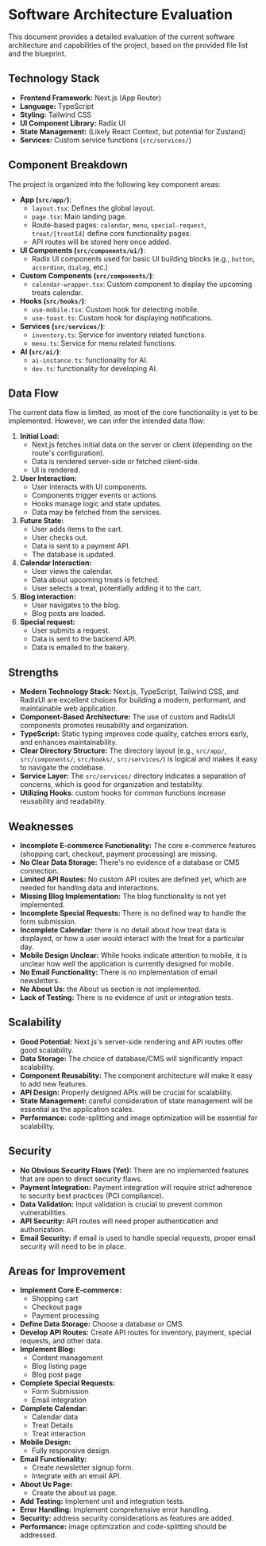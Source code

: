 # Software Architecture Evaluation

This document provides a detailed evaluation of the current software architecture and capabilities of the project, based on the provided file list and the blueprint.

## Technology Stack

*   **Frontend Framework:** Next.js (App Router)
*   **Language:** TypeScript
*   **Styling:** Tailwind CSS
* **UI Component Library:** Radix UI
*   **State Management:** (Likely React Context, but potential for Zustand)
*   **Services:** Custom service functions (`src/services/`)

## Component Breakdown

The project is organized into the following key component areas:

*   **App (`src/app/`)**:
    *   `layout.tsx`: Defines the global layout.
    *   `page.tsx`: Main landing page.
    *   Route-based pages: `calendar`, `menu`, `special-request`, `treat/[treatId]` define core functionality pages.
    * API routes will be stored here once added.
*   **UI Components (`src/components/ui/`)**:
    *   Radix UI components used for basic UI building blocks (e.g., `button`, `accordion`, `dialog`, etc.)
*   **Custom Components (`src/components/`)**:
    *   `calendar-wrapper.tsx`: Custom component to display the upcoming treats calendar.
*   **Hooks (`src/hooks/`)**:
    *   `use-mobile.tsx`: Custom hook for detecting mobile.
    * `use-toast.ts`: Custom hook for displaying notifications.
*   **Services (`src/services/`)**:
    *   `inventory.ts`: Service for inventory related functions.
    * `menu.ts`: Service for menu related functions.
* **AI (`src/ai/`)**:
    * `ai-instance.ts`: functionality for AI.
    * `dev.ts`: functionality for developing AI.

## Data Flow

The current data flow is limited, as most of the core functionality is yet to be implemented. However, we can infer the intended data flow:

1.  **Initial Load:**
    *   Next.js fetches initial data on the server or client (depending on the route's configuration).
    *   Data is rendered server-side or fetched client-side.
    *   UI is rendered.
2.  **User Interaction:**
    *   User interacts with UI components.
    *   Components trigger events or actions.
    *   Hooks manage logic and state updates.
    * Data may be fetched from the services.
3. **Future State:**
    * User adds items to the cart.
    * User checks out.
    * Data is sent to a payment API.
    * The database is updated.
4.  **Calendar Interaction:**
    *   User views the calendar.
    *   Data about upcoming treats is fetched.
    *   User selects a treat, potentially adding it to the cart.
5. **Blog interaction:**
    * User navigates to the blog.
    * Blog posts are loaded.
6. **Special request:**
    * User submits a request.
    * Data is sent to the backend API.
    * Data is emailed to the bakery.

## Strengths

*   **Modern Technology Stack:** Next.js, TypeScript, Tailwind CSS, and RadixUI are excellent choices for building a modern, performant, and maintainable web application.
*   **Component-Based Architecture:** The use of custom and RadixUI components promotes reusability and organization.
*   **TypeScript:** Static typing improves code quality, catches errors early, and enhances maintainability.
*   **Clear Directory Structure:** The directory layout (e.g., `src/app/`, `src/components/`, `src/hooks/`, `src/services/`) is logical and makes it easy to navigate the codebase.
*   **Service Layer:** The `src/services/` directory indicates a separation of concerns, which is good for organization and testability.
* **Utilizing Hooks**: custom hooks for common functions increase reusability and readability.

## Weaknesses

*   **Incomplete E-commerce Functionality:** The core e-commerce features (shopping cart, checkout, payment processing) are missing.
*   **No Clear Data Storage:** There's no evidence of a database or CMS connection.
*   **Limited API Routes:** No custom API routes are defined yet, which are needed for handling data and interactions.
*   **Missing Blog Implementation:** The blog functionality is not yet implemented.
*   **Incomplete Special Requests:** There is no defined way to handle the form submission.
* **Incomplete Calendar:** there is no detail about how treat data is displayed, or how a user would interact with the treat for a particular day.
* **Mobile Design Unclear:** While hooks indicate attention to mobile, it is unclear how well the application is currently designed for mobile.
* **No Email Functionality:** There is no implementation of email newsletters.
* **No About Us:** the About us section is not implemented.
*   **Lack of Testing:** There is no evidence of unit or integration tests.

## Scalability

*   **Good Potential:** Next.js's server-side rendering and API routes offer good scalability.
*   **Data Storage:** The choice of database/CMS will significantly impact scalability.
*   **Component Reusability:** The component architecture will make it easy to add new features.
*   **API Design:** Properly designed APIs will be crucial for scalability.
* **State Management:** careful consideration of state management will be essential as the application scales.
* **Performance:** code-splitting and image optimization will be essential for scalability.

## Security

*   **No Obvious Security Flaws (Yet):** There are no implemented features that are open to direct security flaws.
*   **Payment Integration:** Payment integration will require strict adherence to security best practices (PCI compliance).
*   **Data Validation:** Input validation is crucial to prevent common vulnerabilities.
*   **API Security:** API routes will need proper authentication and authorization.
* **Email Security:** if email is used to handle special requests, proper email security will need to be in place.

## Areas for Improvement

*   **Implement Core E-commerce:**
    *   Shopping cart
    *   Checkout page
    *   Payment processing
*   **Define Data Storage:** Choose a database or CMS.
*   **Develop API Routes:** Create API routes for inventory, payment, special requests, and other data.
*   **Implement Blog:**
    *   Content management
    *   Blog listing page
    *   Blog post page
*   **Complete Special Requests:**
    * Form Submission
    * Email integration
* **Complete Calendar:**
    * Calendar data
    * Treat Details
    * Treat interaction
* **Mobile Design:**
    * Fully responsive design.
* **Email Functionality:**
    * Create newsletter signup form.
    * Integrate with an email API.
* **About Us Page:**
    * Create the about us page.
*   **Add Testing:** Implement unit and integration tests.
*   **Error Handling:** Implement comprehensive error handling.
* **Security:** address security considerations as features are added.
* **Performance:** image optimization and code-splitting should be addressed.